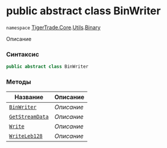 
# public abstract class BinWriter
`namespace` [TigerTrade.Core](../../../TigerTrade.Core.md).[Utils](../../../TigerTrade.Core/Utils.md).[Binary](../../../TigerTrade.Core/Utils/Binary.md)



Описание

### Синтаксис
```csharp
public abstract class BinWriter
```


### Методы
| Название | Описание |
| --- | --- |
| [`BinWriter`](./BinWriter.cs/Методы/BinWriter.md) | *Описание* |
| [`GetStreamData`](./BinWriter.cs/Методы/GetStreamData.md) | *Описание* |
| [`Write`](./BinWriter.cs/Методы/Write.md) | *Описание* |
| [`WriteLeb128`](./BinWriter.cs/Методы/WriteLeb128.md) | *Описание* |



